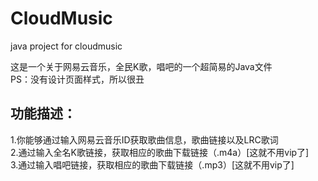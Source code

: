 # CloudMusic
java project for cloudmusic

这是一个关于网易云音乐，全民K歌，唱吧的一个超简易的Java文件<br>
PS：没有设计页面样式，所以很丑

功能描述：
--------
1.你能够通过输入网易云音乐ID获取歌曲信息，歌曲链接以及LRC歌词<br>
2.通过输入全名K歌链接，获取相应的歌曲下载链接（.m4a）[这就不用vip了]<br>
3.通过输入唱吧链接，获取相应的歌曲下载链接（.mp3）[这就不用vip了]<br>
